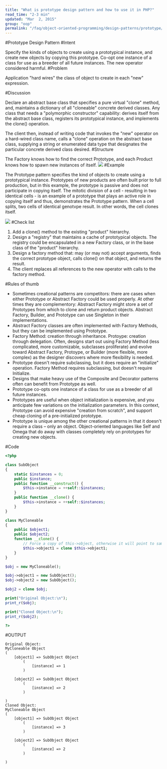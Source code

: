 ```yaml
---
title: "What is prototype design pattern and how to use it in PHP?"
read_time: "2-3 min"
updated: "Mar  2, 2015"
group: "oop"
permalink: "/faq/object-oriented-programming/design-patterns/prototype/"
---
```

#Prototype Design Pattern
#Intent

Specify the kinds of objects to create using a prototypical instance, and create new objects by copying this prototype.
Co-opt one instance of a class for use as a breeder of all future instances.
The new operator considered harmful.
#Problem

Application "hard wires" the class of object to create in each "new" expression.

#Discussion

Declare an abstract base class that specifies a pure virtual "clone" method, and, maintains a dictionary of all "cloneable" concrete derived classes. Any class that needs a "polymorphic constructor" capability: derives itself from the abstract base class, registers its prototypical instance, and implements the clone() operation.

The client then, instead of writing code that invokes the "new" operator on a hard-wired class name, calls a "clone" operation on the abstract base class, supplying a string or enumerated data type that designates the particular concrete derived class desired.
#Structure

The Factory knows how to find the correct Prototype, and each Product knows how to spawn new instances of itself.
<img src="https://lh6.googleusercontent.com/-qUNwk_AMql4/VPP7DjFMQoI/AAAAAAAACJk/ZMlcakcHSxU/w1103-h679-no/Prototype-2x.png">
#Example

The Prototype pattern specifies the kind of objects to create using a prototypical instance. Prototypes of new products are often built prior to full production, but in this example, the prototype is passive and does not participate in copying itself. The mitotic division of a cell - resulting in two identical cells - is an example of a prototype that plays an active role in copying itself and thus, demonstrates the Prototype pattern. When a cell splits, two cells of identical genotvpe result. In other words, the cell clones itself.

<img src="https://lh4.googleusercontent.com/-474Uw7g-x5U/VPP7D30TQwI/AAAAAAAACJo/jvI4jdjf7nQ/w824-h490-no/Prototype_example1-2x.png">
#Check list

1. Add a clone() method to the existing "product" hierarchy.
2. Design a "registry" that maintains a cache of prototypical objects. The registry could be encapsulated in a new Factory class, or in the base class of the "product" hierarchy.
3. Design a factory method that: may (or may not) accept arguments, finds the correct prototype object, calls clone() on that object, and returns the result.
4. The client replaces all references to the new operator with calls to the factory method.

#Rules of thumb

* Sometimes creational patterns are competitors: there are cases when either Prototype or Abstract Factory could be used properly. At other times they are complementory: Abstract Factory might store a set of Prototypes from which to clone and return product objects. Abstract Factory, Builder, and Prototype can use Singleton in their implementations.
* Abstract Factory classes are often implemented with Factory Methods, but they can be implemented using Prototype.
* Factory Method: creation through inheritance. Protoype: creation through delegation.
Often, designs start out using Factory Method (less complicated, more customizable, subclasses proliferate) and evolve toward Abstract Factory, Protoype, or Builder (more flexible, more complex) as the designer discovers where more flexibility is needed.
* Prototype doesn't require subclassing, but it does require an "initialize" operation. Factory Method requires subclassing, but doesn't require Initialize.
* Designs that make heavy use of the Composite and Decorator patterns often can benefit from Prototype as well.
* Prototype co-opts one instance of a class for use as a breeder of all future instances.
* Prototypes are useful when object initialization is expensive, and you anticipate few variations on the initialization parameters. In this context, Prototype can avoid expensive "creation from scratch", and support cheap cloning of a pre-initialized prototype.
* Prototype is unique among the other creational patterns in that it doesn't require a class – only an object. Object-oriented languages like Self and Omega that do away with classes completely rely on prototypes for creating new objects.

#Code
```php
<?php

class SubObject
{
    static $instances = 0;
    public $instance;
    public function __construct() {
        $this->instance = ++self::$instances;
    }
    public function __clone() {
        $this->instance = ++self::$instances;
    }
}

class MyCloneable
{
    public $object1;
    public $object2;
    function __clone() {
        // Force a copy of this->object, otherwise it will point to same object.
        $this->object1 = clone $this->object1;
    }
}

$obj = new MyCloneable();

$obj->object1 = new SubObject();
$obj->object2 = new SubObject();

$obj2 = clone $obj;

print("Original Object:\n");
print_r($obj);

print("Cloned Object:\n");
print_r($obj2);

?>
```
#OUTPUT

```
Original Object:
MyCloneable Object
(
    [object1] => SubObject Object
        (
            [instance] => 1
        )

    [object2] => SubObject Object
        (
            [instance] => 2
        )

)
Cloned Object:
MyCloneable Object
(
    [object1] => SubObject Object
        (
            [instance] => 3
        )

    [object2] => SubObject Object
        (
            [instance] => 2
        )

)

```




